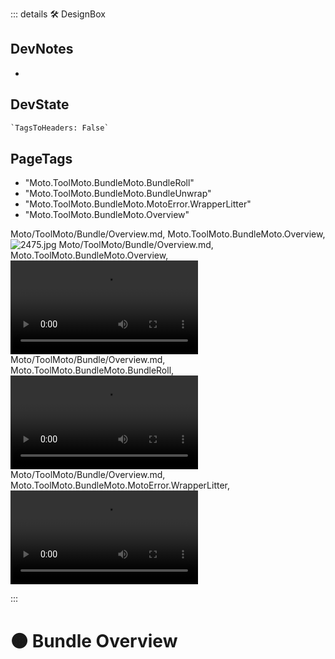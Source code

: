 ::: details 🛠 <dev>DesignBox</dev>

## DevNotes

-

## DevState

```py
`TagsToHeaders: False`
```

<h2>PageTags</h2>

- "Moto.ToolMoto.BundleMoto.BundleRoll"
- "Moto.ToolMoto.BundleMoto.BundleUnwrap"
- "Moto.ToolMoto.BundleMoto.MotoError.WrapperLitter"
- "Moto.ToolMoto.BundleMoto.Overview"

Moto/ToolMoto/Bundle/Overview.md, <dev>Moto.ToolMoto.BundleMoto.Overview</dev>, ![2475.jpg](/PaperPhoto/2475.jpg)
Moto/ToolMoto/Bundle/Overview.md, <dev>Moto.ToolMoto.BundleMoto.Overview</dev>, ![Video_014.mp4](/PaperPhoto/Video_014.mp4)
Moto/ToolMoto/Bundle/Overview.md, <dev>Moto.ToolMoto.BundleMoto.BundleRoll</dev>, ![Video_015.mp4](/PaperPhoto/Video_015.mp4)
Moto/ToolMoto/Bundle/Overview.md, <dev>Moto.ToolMoto.BundleMoto.MotoError.WrapperLitter</dev>, ![Video_015.mp4](/PaperPhoto/Video_015.mp4)


:::

# 🟠 <moto>Bundle Overview</moto>